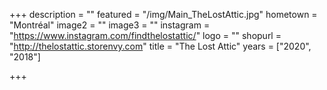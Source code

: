+++
description = ""
featured = "/img/Main_TheLostAttic.jpg"
hometown = "Montréal"
image2 = ""
image3 = ""
instagram = "https://www.instagram.com/findthelostattic/"
logo = ""
shopurl = "http://thelostattic.storenvy.com"
title = "The Lost Attic"
years = ["2020", "2018"]

+++
